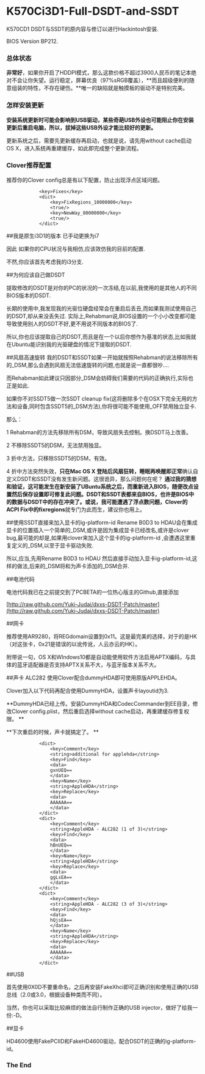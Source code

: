 # K570Ci3D1-Full-DSDT-and-SSDT
K570CD1 DSDT与SSDT的原内容与修订以进行Hackintosh安装.

BIOS Version BP212.

### 总体状态

**非常好**，如果你开启了HDDPI模式，那么这款价格不超过3900人民币的笔记本绝对不会让你失望。运行稳定，屏幕优良（97%sRGB覆盖），**而且超级便利的随意组装的特性，不存在硬伤。**唯一的缺陷就是触摸板的驱动不是特别完美。

### 怎样安装更新
**安装系统更新时可能会影响到USB驱动，某些奇葩USB外设也可能阻止你在安装更新后重启电脑，所以，拔掉这些USB外设才能比较好的更新。**

更新系统之后，需要先更新缓存再启动，也就是说，请先用without cache启动OS X，进入系统再重建缓存，如此即完成整个更新流程。


### Clover推荐配置

推荐你的Clover config总是有以下配置，防止出现浮点区域问题。

```
			<key>Fixes</key>
			<dict>
				<key>FixRegions_10000000</key>
				<true/>
				<key>NewWay_80000000</key>
				<true/>
			</dict>
```


##我是原生i3D1的版本 已手动更换为i7


因此 如果你的CPU状况与我相仿,应该效仿我的目前的配置.

不然,你应该首先考虑我的i3分支.

##为何应该自己做DSDT 


提取修改的DSDT是对你的PC的状况的一次冻结,在以前,我使用的是其他人的不同BIOS版本的DSDT.

长期的使用中,我发现我的光驱位硬盘经常会在重启后丢丑,而如果我测试使用自己的DSDT,却从来没丢失过.
实际上,Rehabman说,BIOS设置的一个小小改变都可能导致使用别人的DSDT不好,更不用说不同版本的BIOS了.

所以,你也应该提取自己的DSDT,而且是在一个以后你想作为基准的状态,比如我就在Ubuntu能识别我的光驱硬盘的情况下提取的DSDT.

##风扇高速旋转
我的DSDT和SSDT如果一开始就按照Rehabman的说法移除所有的_DSM,那么会遇到风扇无法低速旋转的问题,也就是说一直都很吵....



而Rehabman如此建议只因部分_DSM会妨碍我们需要的代码的正确执行,实际也正是如此.


如果你不对SSDT5做一次SSDT cleanup fix(这将删除多个在OSX下完全无用的方法和设备,同时包含SSDT5的_DSM方法),你将很可能不能使用_OFF禁用独立显卡.

那么：

1 Rehabman的方法先移除所有DSM，导致风扇失去控制。换DSDT马上改善。

2 不移除SSDT5的DSM，无法禁用独显。

3 折中方法，只移除SSDT5的DSM，有效。

4 折中方法突然失效，**只在Mac OS X 登陆后风扇狂转，睡眠再唤醒即正常**确认自定义DSDT和SSDT没有发生新问题。这很诡异，那么问题何在呢？  **通过我的猜想和验证，这可能发生在新安装了UBuntu系统之后，而重新进入BIOS，随便改点设置然后保存设置即可修复此问题。**DSDT和SSDT表都来自BIOS，也许是BIOS中的数据与DSDT中的存在冲突了。或说，我可能遭遇了浮点数问题，Clover的 ACPI Fix中的**fixregions**就专门为此而生，建议你也用上。

##使用SSDT直接来加入显卡的ig-platform-id
Rename B0D3 to HDAU会在集成显卡的位置插入一个简单的_DSM,或许是因为集成显卡已经改名,或许是clover bug,最可能的却是,如果用clover来加入这个显卡的ig-platform-id ,会遭遇这里重复定义的_DSM,以至于显卡驱动失败.

所以,应当,先用Rename B0D3 to HDAU 然后直接手动加入显卡ig-platform-id,这样的做法,后来的_DSM将和为声卡添加的_DSM合并.

##电池代码

电池代码我已在之前提交到了PCBETA的一位热心版主的Github,直接添加



[http://raw.github.com/Yuki-Judai/dxxs-DSDT-Patch/master](http://raw.github.com/Yuki-Judai/dxxs-DSDT-Patch/master)


##网卡

推荐使用AR9280，将REGdomain设置到0x11。这是最完美的选择，对于的是HK（对这张卡，0x21是错误的以讹传讹，人云亦云的HK）。

附带说一句，OS X和WIndows10都是自动能使用软件方法启用APTX编码，与具体的蓝牙适配器是否支持APTX关系不大，与蓝牙版本关系不大。

##声卡 
ALC282 使用Clover配合dummyHDA即可使用原版APPLEHDA。

Clover加入以下代码再配合使用DummyHDA，设置声卡layoutid为3.

**DummyHDA已经上传。安装DummyHDA和CodecCommander到EE目录，修改Clover config.plist，然后重启选择without cache启动，再重建缓存修复权限。
**

**下次重启的时候，声卡就搞定了。
**
```
			<dict>
				<key>Comment</key>
				<string>additional for applehda</string>
				<key>Find</key>
				<data>
				gxnUEQ==
				</data>
				<key>Name</key>
				<string>AppleHDA</string>
				<key>Replace</key>
				<data>
				AAAAAA==
				</data>
			</dict>
			<dict>
				<key>Comment</key>
				<string>AppleHDA - ALC282 (1 of 3)</string>
				<key>Find</key>
				<data>
				hBnUEQ==
				</data>
				<key>Name</key>
				<string>AppleHDA</string>
				<key>Replace</key>
				<data>
				ggLsEA==
				</data>
			</dict>
			<dict>
				<key>Comment</key>
				<string>AppleHDA - ALC282 (3 of 3)</string>
				<key>Find</key>
				<data>
				hQjsEA==
				</data>
				<key>Name</key>
				<string>AppleHDA</string>
				<key>Replace</key>
				<data>
				AAAAAA==
				</data>
			</dict>
```


##USB

首先使用0X0D不要重命名，之后再安装FakeXhci即可正确识别和使用正确的USB总线（2.0或3.0，根据设备种类而不同）。

当然，你也可以采取比较麻烦的做法自行制作正确的USB injector，做好了给我一份:-D。

##显卡

HD4600使用FakePCIID和FakeHD4600驱动，配合DSDT的正确的ig-platform-id。


### The End
